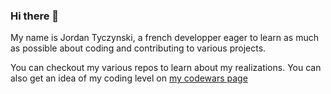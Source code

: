 ### Hi there 👋

My name is Jordan Tyczynski, a french developper eager to learn as much as possible about coding and contributing to various projects.

You can checkout my various repos to learn about my realizations.
You can also get an idea of my coding level on [my codewars page](https://www.codewars.com/users/tyc45)

<!--
**tyc45/tyc45** is a ✨ _special_ ✨ repository because its `README.md` (this file) appears on your GitHub profile.

Here are some ideas to get you started:

- 🔭 I’m currently working on ...
- 🌱 I’m currently learning ...
- 👯 I’m looking to collaborate on ...
- 🤔 I’m looking for help with ...
- 💬 Ask me about ...
- 📫 How to reach me: ...
- 😄 Pronouns: ...
- ⚡ Fun fact: ...
-->
